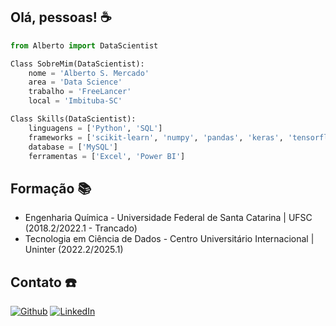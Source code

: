 ## Olá, pessoas! ☕

~~~Python
from Alberto import DataScientist

Class SobreMim(DataScientist):
    nome = 'Alberto S. Mercado'
    area = 'Data Science'
    trabalho = 'FreeLancer'
    local = 'Imbituba-SC'

Class Skills(DataScientist):
    linguagens = ['Python', 'SQL']
    frameworks = ['scikit-learn', 'numpy', 'pandas', 'keras', 'tensorflow', 'XGBoost', 'matplotlib', 'seaborn']
    database = ['MySQL']
    ferramentas = ['Excel', 'Power BI']
~~~~
## Formação 📚
- Engenharia Química - Universidade Federal de Santa Catarina | UFSC (2018.2/2022.1 - Trancado)
- Tecnologia em Ciência de Dados - Centro Universitário Internacional | Uninter (2022.2/2025.1)
## Contato ☎️
<p>
<a href="https://github.com/A1b3rt0M3rcad0" target="_blank"><img alt="Github" src="https://img.shields.io/badge/GitHub-%2312100E.svg?&style=for-the-badge&logo=Github&logoColor=white" /></a> 
<a href="https://www.linkedin.com/in/alberto-mercado-bb998b214" target="_blank"><img alt="LinkedIn" src="https://img.shields.io/badge/linkedin-%230077B5.svg?&style=for-the-badge&logo=linkedin&logoColor=white" /></a>
</p>
